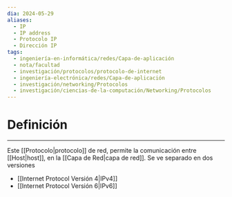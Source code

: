 ```yaml
---
dia: 2024-05-29
aliases:
  - IP
  - IP address
  - Protocolo IP
  - Dirección IP
tags:
  - ingeniería-en-informática/redes/Capa-de-aplicación
  - nota/facultad
  - investigación/protocolos/protocolo-de-internet
  - ingeniería-electrónica/redes/Capa-de-aplicación
  - investigación/networking/Protocolos
  - investigación/ciencias-de-la-computación/Networking/Protocolos
---
```

# Definición
---
Este [[Protocolo|protocolo]] de red, permite la comunicación entre [[Host|host]], en la [[Capa de Red|capa de red]]. Se ve separado en dos versiones
* [[Internet Protocol Versión 4|IPv4]]
* [[Internet Protocol Versión 6|IPv6]]